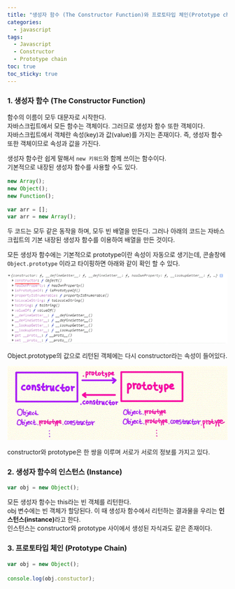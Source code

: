 ```yaml
---
title: "생성자 함수 (The Constructor Function)와 프로토타입 체인(Prototype chain)"
categories:
  - javascript
tags:
  - Javascript
  - Constructor
  - Prototype chain
toc: true
toc_sticky: true
---
```


### 1. 생성자 함수 (The Constructor Function)
함수의 이름이 모두 대문자로 시작한다.   
자바스크립트에서 모든 함수는 객체이다. 그러므로 생성자 함수 또한 객체이다.  
자바스크립트에서 객체란 속성(key)과 값(value)를 가지는 존재이다. 즉, 생성자 함수 또한 객체이므로 속성과 값을 가진다.    

생성자 함수란 쉽게 말해서 <code>new 키워드</code>와 함께 쓰이는 함수이다.   
기본적으로 내장된 생성자 함수를 사용할 수도 있다.   

```javascript
new Array();
new Object();
new Function();
```

```javascript
var arr = [];
var arr = new Array();
```

두 코드는 모두 같은 동작을 하며, 모두 빈 배열을 만든다. 
그러나 아래의 코드는 자바스크립트의 기본 내장된 생성자 함수를 이용하여 배열을 만든 것이다.  

모든 생성자 함수에는 기본적으로 prototype이란 속성이 자동으로 생기는데,
콘솔창에 <code>Object.prototype</code> 이라고 타이핑하면 아래와 같이 확인 할 수 있다.

![images 1](/assets/images/javascript/img_01.gif)

Object.prototype의 값으로 리턴된 객체에는 다시 constructor라는 속성이 들어있다.

![images 2](/assets/images/javascript/img_02.gif)

constructor와 prototype은 한 쌍을 이루며 서로가 서로의 정보를 가지고 있다.

### 2. 생성자 함수의 인스턴스 (Instance)

```javascript
var obj = new Object();
```

모든 생성자 함수는 this라는 빈 객체를 리턴한다.     
obj 변수에는 빈 객체가 할당된다. 이 때 생성자 함수에서 리턴하는 결과물을 우리는 <strong>인스턴스(instance)</strong>라고 한다.    
인스턴스는 constructor와 prototype 사이에서 생성된 자식과도 같은 존재이다.

### 3. 프로토타입 체인 (Prototype Chain)

```javascript
var obj = new Object();

console.log(obj.constuctor);
```
